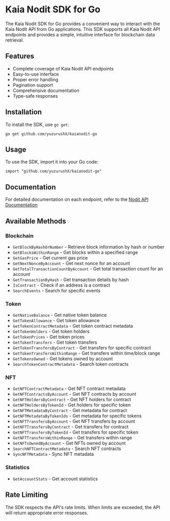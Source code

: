 # Kaia Nodit SDK for Go

The Kaia Nodit SDK for Go provides a convenient way to interact with the Kaia Nodit API from Go applications. This SDK supports all Kaia Nodit API endpoints and provides a simple, intuitive interface for blockchain data retrieval.

## Features

- Complete coverage of Kaia Nodit API endpoints
- Easy-to-use interface
- Proper error handling
- Pagination support
- Comprehensive documentation
- Type-safe responses

## Installation

To install the SDK, use `go get`:
```
go get github.com/yuzurushX/kaianodit-go
```

## Usage

To use the SDK, import it into your Go code:
```
import "github.com/yuzurushX/kaianodit-go"
```

## Documentation

For detailed documentation on each endpoint, refer to the [Nodit API Documentation](https://developer.nodit.io/reference/kaia-getnftcontractmetadatabycontracts)

## Available Methods

### Blockchain
- `GetBlockByHashOrNumber` - Retrieve block information by hash or number
- `GetBlocksWithinRange` - Get blocks within a specified range
- `GetGasPrice` - Get current gas price
- `GetNextNonceByAccount` - Get next nonce for an account
- `GetTotalTransactionCountByAccount` - Get total transaction count for an account
- `GetTransactionByHash` - Get transaction details by hash
- `IsContract` - Check if an address is a contract
- `SearchEvents` - Search for specific events

### Token
- `GetNativeBalance` - Get native token balance
- `GetTokenAllowance` - Get token allowance
- `GetTokenContractMetadata` - Get token contract metadata
- `GetTokenHolders` - Get token holders
- `GetTokenPrices` - Get token prices
- `GetTokenTransfers` - Get token transfers
- `GetTokenTransfersByContract` - Get transfers for specific contract
- `GetTokenTransfersWithinRange` - Get transfers within time/block range
- `GetTokensOwned` - Get tokens owned by account
- `SearchTokenContractMetadata` - Search token contracts

### NFT
- `GetNFTContractMetadata` - Get NFT contract metadata
- `GetNFTContractsByAccount` - Get NFT contracts by account
- `GetNFTHoldersByContract` - Get NFT holders for contract
- `GetNFTHoldersByTokenId` - Get holders for specific token
- `GetNFTMetadataByContract` - Get metadata for contract
- `GetNFTMetadataByTokenIds` - Get metadata for specific tokens
- `GetNFTTransfersByAccount` - Get NFT transfers by account
- `GetNFTTransfersByContract` - Get transfers for contract
- `GetNFTTransfersByTokenId` - Get transfers for specific token
- `GetNFTTransfersWithinRange` - Get transfers within range
- `GetNFTsOwnedByAccount` - Get NFTs owned by account
- `SearchNFTContractMetadata` - Search NFT contracts
- `SyncNFTMetadata` - Sync NFT metadata

### Statistics
- `GetAccountStats` - Get account statistics

## Rate Limiting

The SDK respects the API's rate limits. When limits are exceeded, the API will return appropriate error responses.
